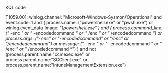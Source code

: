 KQL code

T1059.001:
    winlog.channel: "Microsoft-Windows-Sysmon/Operational" and event.code: 1 and ( process.name: ("powershell.exe" or "pwsh.exe") or winlog.event_data.Image: "*\\powershell.exe" ) and ( process.command_line: ("* -enc *" or "* -encodedcommand *" or "* /enc *" or "* /encodedcommand *") or process.args: ("-enc" or "-encodedcommand" or "/enc" or "/encodedcommand") or message: ("* -enc *" or "* -encodedcommand *" or "* /enc *" or "* /encodedcommand *") ) and not (process.parent.name:"ccmexec.exe" or process.parent.name:"SCClient.exe" or process.parent.name:"IntuneManagementExtension.exe")
